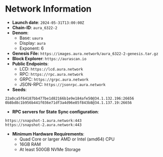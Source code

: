 # Network Information
- **Launch date**: `2024-05-31T13:00:00Z`
- **Chain-ID**: `aura_6322-2`
- **Denom**:
    - Base: `uaura`
    - Display: `aura`
    - Exponent: 6
- **Genesis File:** `https://images.aura.network/aura_6322-2-genesis.tar.gz`
- **Block Explorer**: `https://aurascan.io`
- **Public Endpoints**:
  - LCD: `https://lcd.aura.network`
  - RPC: `https://rpc.aura.network`
  - GRPC: `https://grpc.aura.network`
  - JSON-RPC: `https://jsonrpc.aura.network`
- **Seeds**:
```
22a0ca5f64187bb477be1d82166b1e9e184afe50@34.1.132.196:26656
0b8bd8c1b956b441f036e71df3a4d96e85f843b8@34.1.137.19:26656
```
- **RPC servers for State Sync configuration**:
```
https://snapshot-1.aura.network:443
https://snapshot-2.aura.network:443
```
- **Minimum Hardware Requirements**:
    - Quad Core or larger AMD or Intel (amd64) CPU
    - 16GB RAM
    - At least 500GB NVMe Storage
